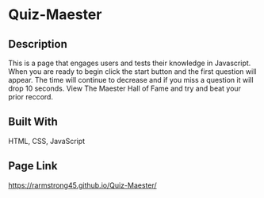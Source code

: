 # Quiz-Maester

## Description
This is a page that engages users and tests their knowledge in Javascript. When you are ready to begin click the start button and the first question will appear.
The time will continue to decrease and if you miss a question it will drop 10 seconds. View The Maester Hall of Fame and try and beat your prior reccord.

## Built With
HTML, CSS, JavaScript

## Page Link
https://rarmstrong45.github.io/Quiz-Maester/
